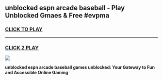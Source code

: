 
## unblocked espn arcade baseball - Play Unblocked Gmaes & Free #evpma
<h3>
<a href="https://news.freeplayer.one?title=unblocked_espn_arcade_baseball&ref=03M">CLICK TO PLAY</a></h3>
<hr>

<h3>
<a href="https://news.freeplayer.one?title=unblocked_espn_arcade_baseball&ref=03M">CLICK 2 PLAY</a>
  
</h3>

<a href="https://news.freeplayer.one?title=unblocked_espn_arcade_baseball&ref=03M"><img src="https://clearcache.store/games.png"></a>


**unblocked espn arcade baseball games unblocked: Your Gateway to Fun and Accessible Online Gaming**
